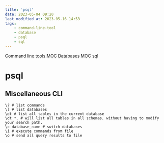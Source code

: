 ```yaml
---
title: 'psql'
date: 2023-05-04 09:20
last_modified_at: 2023-05-16 14:53
tags:
    - command-line-tool
    - database
    - psql
    - sql
---
```


[Command line tools MOC](Command%20line%20tools%20MOC.md)
[Databases MOC](Databases%20MOC.md)
[sql](sql.md)

# psql

## Miscellaneous CLI

```shell
\? # list commands
\l # list databases
\dt # list all tables in the current database
\dt *. # will list all tables in all schemas, without having to modify your search path.
\c database_name # switch databases
\i # execute commands from file
\o # send all query results to file
```
